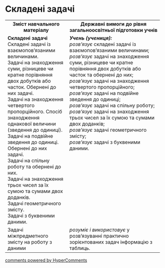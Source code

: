 <div id="hypercomments_widget" class="js-hypercomments-widget invisible"></div>

# Складені задачі
<table>
  <tr>
    <td width="40%" align="center"><b>Зміст навчального матеріалу<b></td>
    <td width="60%" align="center"><b>Державні вимоги до рівня загальноосвітньої підготовки учнів</b></td>
  </tr>
  <tr>
    <td width="40%" style="vertical-align:top !important;"><b>Складені задачі</b><br>
Складені задачі із взаємопов’язаними величинами. <br>
Задачі на знаходження суми, різницеве чи кратне порівняння двох добутків або часток. Обернені до них задачі.<br>
Задачі на знаходження четвертого пропорційного. Спосіб знаходження однакової величини (зведення до одиниці).<br>  
Задачі на подвійне зведення до одиниці. Обернені до них задачі.<br>
Задачі на спільну роботу та обернені до них.<br>
Задачі на знаходження трьох чисел за їх сумою та сумами двох доданків.<br>
Задачі геометричного змісту.<br>
Задачі з буквеними даними.<br></td>
    <td width="60%" style="vertical-align:top !important;"><i><b>Учень (учениця):</b></i><br>
<i>розв’язує</i>  складені задачі із взаємопов’язаними величинами;<br> 
<i>розв’язує</i> задачі на знаходження суми, різницеве чи кратне порівняння двох добутків або часток та обернені до них;<br>
<i>розв’язує</i> задачі на знаходження четвертого пропорційного;<br>
<i>розв’язує</i> задачі на подвійне зведення до одиниці; <br>
<i>розв’язує </i>задачі на спільну роботу;<br>
<i>розв’язує</i> задачі на знаходження трьох чисел за їх сумою та сумами двох доданків;<br>
<i>розв’язує</i> задачі геометричного змісту; <br>
<i>розв’язує</i> задачі з буквеними даними.<br></td>
  </tr>
  <tr>
    <td width="40%" style="vertical-align:top !important;">Задачі міжпредметного змісту на роботу з даними</td>
    <td width="60%" style="vertical-align:top !important;"><i>розуміє і використовує</i> у розв’язуванні практично зорієнтованих задач інформацію з таблиць.<br></td>
  </tr>
</table>

<div class="js-hypercomments-container">
    <a href="http://hypercomments.com" class="hc-link" title="comments widget">comments powered by HyperComments</a>
</div>